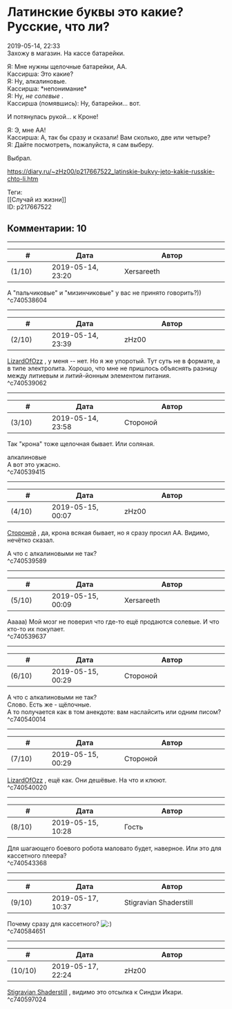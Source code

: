 Латинские буквы это какие? Русские, что ли?
===========================================

  
2019-05-14, 22:33  
 Захожу в магазин. На кассе батарейки.   
   
 Я: Мне нужны щелочные батарейки, AA.   
 Кассирша: Это какие?   
 Я: Ну, алкалиновые.   
 Кассирша: \*непонимание\*   
 Я: Ну,  *не солевые*  .   
 Кассирша (помявшись): Ну, батарейки... вот.   
   
 И потянулась рукой... к Кроне!   
   
 Я: Э, мне AA!   
 Кассирша: А, так бы сразу и сказали! Вам сколько, две или четыре?   
 Я: Дайте посмотреть, пожалуйста, я сам выберу.   
   
 Выбрал.   
  
<https://diary.ru/~zHz00/p217667522_latinskie-bukvy-jeto-kakie-russkie-chto-li.htm>  
  
Теги:  
[[Случай из жизни]]  
ID: p217667522  


Комментарии: 10
---------------

  


---



|         #         |              Дата              |                     Автор                     |           ID           |
| --- | --- | --- | --- |
| (1/10) | 2019-05-14, 23:20 | Xersareeth | c740538604 |

  
 А "пальчиковые" и "мизинчиковые" у вас не принято говорить?))   
 ^c740538604

---



|         #         |              Дата              |                     Автор                     |           ID           |
| --- | --- | --- | --- |
| (2/10) | 2019-05-14, 23:39 | zHz00 | c740539062 |

  
  [LizardOfOzz](http://LizardsBurrow.diary.ru "One more night")  , у меня -- нет. Но я же упоротый. Тут суть не в формате, а в типе электролита. Хорошо, что мне не пришлось объяснять разницу между литиевым и литий-йонным элементом питания.   
 ^c740539062

---



|         #         |              Дата              |                     Автор                     |           ID           |
| --- | --- | --- | --- |
| (3/10) | 2019-05-14, 23:58 | Стороной | c740539415 |

  
 Так "крона" тоже щелочная бывает. Или соляная.   
   
  алкалиновые    
 А вот это ужасно.   
 ^c740539415

---



|         #         |              Дата              |                     Автор                     |           ID           |
| --- | --- | --- | --- |
| (4/10) | 2019-05-15, 00:07 | zHz00 | c740539589 |

  
  [Стороной](http://1047.diary.ru "И васильки, и я, и тополя")  , да, крона всякая бывает, но я сразу просил АА. Видимо, нечётко сказал.   
   
 А что с алкалиновыми не так?   
 ^c740539589

---



|         #         |              Дата              |                     Автор                     |           ID           |
| --- | --- | --- | --- |
| (5/10) | 2019-05-15, 00:09 | Xersareeth | c740539637 |

  
 Ааааа) Мой мозг не поверил что где-то ещё продаются солевые. И что кто-то их покупает.   
 ^c740539637

---



|         #         |              Дата              |                     Автор                     |           ID           |
| --- | --- | --- | --- |
| (6/10) | 2019-05-15, 00:29 | Стороной | c740540014 |

  
  А что с алкалиновыми не так?    
 Слово. Есть же - щёлочные.   
 А то получается как в том анекдоте: вам наслайсить или одним писом?   
 ^c740540014

---



|         #         |              Дата              |                     Автор                     |           ID           |
| --- | --- | --- | --- |
| (7/10) | 2019-05-15, 00:29 | Стороной | c740540020 |

  
  [LizardOfOzz](http://LizardsBurrow.diary.ru "One more night")  , ещё как. Они дешёвые. На что и клюют.   
 ^c740540020

---



|         #         |              Дата              |                     Автор                     |           ID           |
| --- | --- | --- | --- |
| (8/10) | 2019-05-15, 10:28 | Гость | c740543368 |

  
 Для шагающего боевого робота маловато будет, наверное. Или это для кассетного плеера?   
 ^c740543368

---



|         #         |              Дата              |                     Автор                     |           ID           |
| --- | --- | --- | --- |
| (9/10) | 2019-05-17, 10:37 | Stigravian Shaderstill | c740584651 |

  
 Почему сразу для кассетного? ![:)](http://static.diary.ru/picture/3.gif)   
 ^c740584651

---



|         #         |              Дата              |                     Автор                     |           ID           |
| --- | --- | --- | --- |
| (10/10) | 2019-05-17, 22:24 | zHz00 | c740597024 |

  
  [Stigravian Shaderstill](http://stigravian.diary.ru "Science, Death, Rock-n-Roll")  , видимо это отсылка к Синдзи Икари.   
 ^c740597024